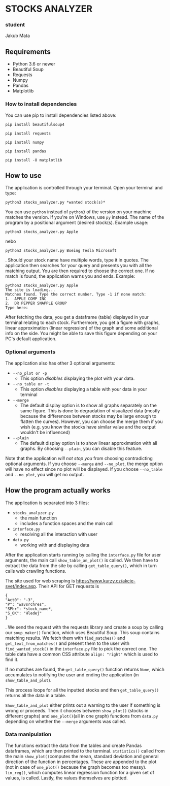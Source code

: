 # STOCKS ANALYZER


### student
Jakub Mata


## Requirements
- Python 3.6 or newer
- Beautiful Soup 
- Requests
- Numpy
- Pandas
- Matplotlib

### How to install dependencies

You can use pip to install dependencies listed above:

```
pip install beautifulsoup4

pip install requests

pip install numpy

pip install pandas

pip install -U matplotlib
```
## How to use

 The application is controlled through your terminal. Open your terminal and type:
 ```
 python3 stocks_analyzer.py *wanted stock(s)*
 ```
 You can use `python` instead of `python3` of the version on your machine matches the version. If you're on Windows, use `py` instead. The name of the program by a positional argument (desired stock(s). Example usage:
 ```
 python3 stocks_analyzer.py Apple
 ```
 nebo
 ```
 python3 stocks_analyzer.py Boeing Tesla Microsoft
 ```
. Should your stock name have multiple words, type it in quotes. The application then searches for your query and presents you with all the matching output. You are then required to choose the correct one. If no match is found, the application warns you and ends. Example:
```
python3 stocks_analyzer.py Apple
The site is loading...
Matches found. Type the correct number. Type -1 if none match:
1.  APPLE COMP INC
2.  DR PEPPER SNAPPLE GROUP
Type here: 
```
After fetching the data, you get a dataframe (table) displayed in your terminal relating to each stock. Furthermore, you get a figure with graphs, linear approximation (linear regression) of the graph and some additional info on the side. You might be able to save this figure depending on your PC's default application. 

### Optional arguments
The application also has other 3 optional arguments:
- `--no_plot or -p`
	- This option *disables* displaying the plot with your data. 
- `--no_table or -t`
	- This option *disables* displaying a table with your data in your terminal
- `--merge`
	- The default display option is to show all graphs separately on the same figure. This is done to degradation of visualized data (mostly because the differences between stocks may be large enough to flatten the curves). However, you can choose the merge them if you wish (e.g. you know the stocks have similar value and the output wouldn't be influenced)
- `--plain`
	- The default display option is to show linear approximation with all graphs. By choosing `--plain`, you can disable this feature.	

Note that the application *will not stop you* from choosing contradicting optional arguments. If you choose `--merge` and `--no_plot`, the merge option will have no effect since no plot will be displayed. If you choose `--no_table` and `--no_plot`, you will get no output.  

## How the program actually works

The application is separated into 3 files:
- `stocks_analyzer.py`
	- the main function
	- includes a function spaces and the main call
- `interface.py`
	- resolving all the interaction with user
- `data.py`  
	- working with and displaying data 

After the application starts running by calling the `interface.py` file for user arguments, the main call `show_table_an_plot()` is called. We then have to extract the data from the site by calling  `get_table_query()`, which in turn calls web crawling functions.

The site used for web scraping is https://www.kurzy.cz/akcie-svet/index.asp. Their API for GET requests is 
```
{
"Act0": "-3",
"P": "wavsrchres",
"SPhr": *stock_name*,
"S_OK": "Hledej"
} 
```
. We send the request with the requests library and create a soup by calling our `soup_maker()` function, which uses Beautiful Soup. This soup contains matching results. We fetch them with `find_matches()` and `get_text_from_matches()` and present them to the user with `find_wanted_stock()` in the `interface.py` file to pick the correct one. The table data have a common CSS attribute
`align: "right"` which is used to find it. 

If no matches are found, the `get_table_query()` function returns `None`, which accumulates to notifying the user and ending the application (in `show_table_and_plot`).

This process loops for all the inputted stocks and then `get_table_query()` returns all the data in a table.

`Show_table_and_plot` either prints out a warning to the user if something is wrong or proceeds. Then it chooses between `show_plot()` (stocks in different graphs) and `one_plot()`(all in one graph) functions from `data.py` depending on whether the `--merge` arguments was called.

### Data manipulation

The functions extract the data from the tables and create Pandas dataframes, which are then printed to the terminal.  `statistics()` called from the main `show_plot()`computes the mean, standard deviation and general direction of the function in percentages. These are appended to the plot (not in case of `one_plot()` because the graph becomes too messy). `lin_reg()`, which computes linear regression function for a given set of values, is called. Lastly, the values themselves are plotted.  
 
